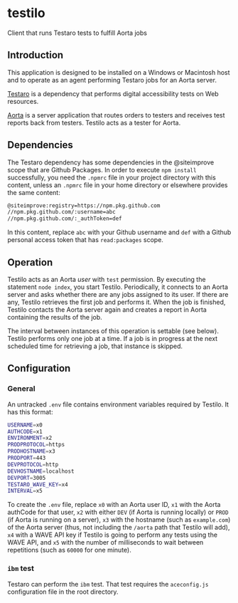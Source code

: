 # testilo
Client that runs Testaro tests to fulfill Aorta jobs

## Introduction

This application is designed to be installed on a Windows or Macintosh host and to operate as an agent performing Testaro jobs for an Aorta server.

[Testaro](https://www.npmjs.com/package/testaro) is a dependency that performs digital accessibility tests on Web resources.

[Aorta](https://github.com/jrpool/aorta) is a server application that routes orders to testers and receives test reports back from testers. Testilo acts as a tester for Aorta.

## Dependencies

The Testaro dependency has some dependencies in the @siteimprove scope that are Github Packages. In order to execute `npm install` successfully, you need the `.npmrc` file in your project directory with this content, unless an `.npmrc` file in your home directory or elsewhere provides the same content:

```bash
@siteimprove:registry=https://npm.pkg.github.com
//npm.pkg.github.com/:username=abc
//npm.pkg.github.com/:_authToken=def
```

In this content, replace `abc` with your Github username and `def` with a Github personal access token that has `read:packages` scope.

## Operation

Testilo acts as an Aorta _user_ with `test` permission. By executing the statement `node index`, you start Testilo. Periodically, it connects to an Aorta server and asks whether there are any jobs assigned to its user. If there are any, Testilo retrieves the first job and performs it. When the job is finished, Testilo contacts the Aorta server again and creates a report in Aorta containing the results of the job.

The interval between instances of this operation is settable (see below). Testilo performs only one job at a time. If a job is in progress at the next scheduled time for retrieving a job, that instance is skipped.

## Configuration

### General

An untracked `.env` file contains environment variables required by Testilo. It has this format:

```bash
USERNAME=x0
AUTHCODE=x1
ENVIRONMENT=x2
PRODPROTOCOL=https
PRODHOSTNAME=x3
PRODPORT=443
DEVPROTOCOL=http
DEVHOSTNAME=localhost
DEVPORT=3005
TESTARO_WAVE_KEY=x4
INTERVAL=x5
```

To create the `.env` file, replace `x0` with an Aorta user ID, `x1` with the Aorta authCode for that user, `x2` with either `DEV` (if Aorta is running locally) or `PROD` (if Aorta is running on a server), `x3` with the hostname (such as `example.com`) of the Aorta server (thus, not including the `/aorta` path that Testilo will add), `x4` with a WAVE API key if Testilo is going to perform any tests using the WAVE API, and `x5` with the number of milliseconds to wait between repetitions (such as `60000` for one minute).

### `ibm` test

Testaro can perform the `ibm` test. That test requires the `aceconfig.js` configuration file in the root directory.
